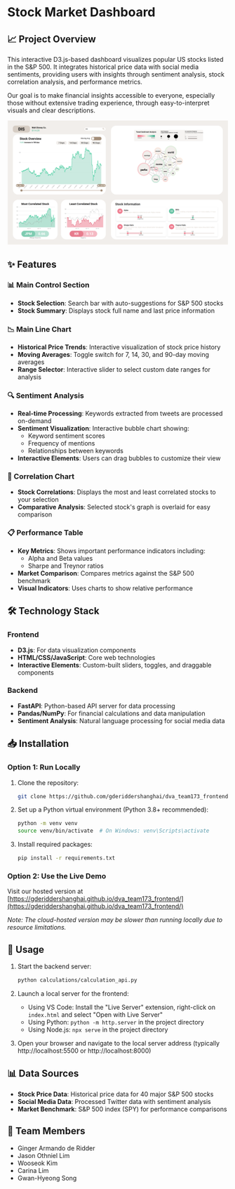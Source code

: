 # Stock Market Dashboard

## 📈 Project Overview

This interactive D3.js-based dashboard visualizes popular US stocks listed in the S&P 500. It integrates historical price data with social media sentiments, providing users with insights through sentiment analysis, stock correlation analysis, and performance metrics. 

Our goal is to make financial insights accessible to everyone, especially those without extensive trading experience, through easy-to-interpret visuals and clear descriptions.

![Dashboard Preview](dashboard_preview.png)

## ✨ Features

### 📊 Main Control Section
- **Stock Selection**: Search bar with auto-suggestions for S&P 500 stocks
- **Stock Summary**: Displays stock full name and last price information

### 📉 Main Line Chart
- **Historical Price Trends**: Interactive visualization of stock price history
- **Moving Averages**: Toggle switch for 7, 14, 30, and 90-day moving averages
- **Range Selector**: Interactive slider to select custom date ranges for analysis

### 🔍 Sentiment Analysis
- **Real-time Processing**: Keywords extracted from tweets are processed on-demand
- **Sentiment Visualization**: Interactive bubble chart showing:
  - Keyword sentiment scores
  - Frequency of mentions
  - Relationships between keywords
- **Interactive Elements**: Users can drag bubbles to customize their view

### 🔄 Correlation Chart
- **Stock Correlations**: Displays the most and least correlated stocks to your selection
- **Comparative Analysis**: Selected stock's graph is overlaid for easy comparison

### 📋 Performance Table
- **Key Metrics**: Shows important performance indicators including:
  - Alpha and Beta values
  - Sharpe and Treynor ratios
- **Market Comparison**: Compares metrics against the S&P 500 benchmark
- **Visual Indicators**: Uses charts to show relative performance

## 🛠️ Technology Stack

### Frontend
- **D3.js**: For data visualization components
- **HTML/CSS/JavaScript**: Core web technologies
- **Interactive Elements**: Custom-built sliders, toggles, and draggable components

### Backend
- **FastAPI**: Python-based API server for data processing
- **Pandas/NumPy**: For financial calculations and data manipulation
- **Sentiment Analysis**: Natural language processing for social media data

## 📥 Installation

### Option 1: Run Locally
1. Clone the repository:
   ```bash
   git clone https://github.com/gderiddershanghai/dva_team173_frontend.git
   ```
2. Set up a Python virtual environment (Python 3.8+ recommended):
   ```bash
   python -m venv venv
   source venv/bin/activate  # On Windows: venv\Scripts\activate
   ```
3. Install required packages:
   ```bash
   pip install -r requirements.txt
   ```

### Option 2: Use the Live Demo
Visit our hosted version at [https://gderiddershanghai.github.io/dva_team173_frontend/](https://gderiddershanghai.github.io/dva_team173_frontend/)

*Note: The cloud-hosted version may be slower than running locally due to resource limitations.*

## 🚀 Usage

1. Start the backend server:
   ```bash
   python calculations/calculation_api.py
   ```

2. Launch a local server for the frontend:
   - Using VS Code: Install the "Live Server" extension, right-click on `index.html` and select "Open with Live Server"
   - Using Python: `python -m http.server` in the project directory
   - Using Node.js: `npx serve` in the project directory

3. Open your browser and navigate to the local server address (typically http://localhost:5500 or http://localhost:8000)

## 📊 Data Sources

- **Stock Price Data**: Historical price data for 40 major S&P 500 stocks
- **Social Media Data**: Processed Twitter data with sentiment analysis
- **Market Benchmark**: S&P 500 index (SPY) for performance comparisons

## 👥 Team Members

- Ginger Armando de Ridder
- Jason Othniel Lim
- Wooseok Kim
- Carina Lim
- Gwan-Hyeong Song